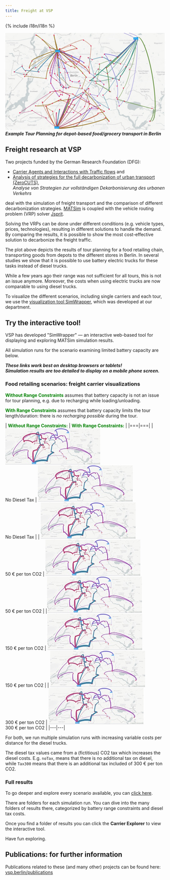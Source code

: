 ```yaml
---
title: Freight at VSP
---
```


{% include i18n/i18n %}

![Example Tour Planning for food/grocery transport in Berlin](/assets/images/berlin-freight-depots.jpg)
**_Example Tour Planning for depot-based food/grocery transport in Berlin_**

## Freight research at VSP

Two projects funded by the German Research Foundation (DFG):
- [Carrier Agents and Interactions with Traffic flows](https://www.tu.berlin/vsp/forschung/projekte/freight-ii) and
- [Analysis of strategies for the full decarbonization of urban transport (ZeroCUTS)](https://www.tu.berlin/vsp/forschung/projekte/zerocuts), <br/>*Analyse von Strategien zur vollständigen Dekarbonisierung des urbanen Verkehrs*

 deal with the simulation of freight transport and the comparison of different decarbonization strategies. [MATSim](https://matsim.org) is coupled with the vehicle routing problem (VRP) solver [Jsprit](https://jsprit.github.io/).

Solving the VRPs can be done under different conditions (e.g. vehicle types, prices, technologies), resulting in different solutions to handle the demand.
By comparing the results, it is possible to show the most cost-effective solution to decarbonize the freight traffic.

The plot above depicts the results of tour planning for a food retailing chain, transporting goods from depots to the different stores in Berlin.
In several studies we show that it is possible to use battery electric trucks for these tasks instead of diesel trucks.

While a few years ago their range was not sufficient for all tours, this is not an issue anymore. Moreover, the costs when using electric trucks are now comparable to using diesel trucks.

To visualize the different scenarios, including single carriers and each tour, we use the [visualization tool SimWrapper](https://vsp.berlin/simwrapper), which was developed at our department.


## Try the interactive tool!

VSP has developed "SimWrapper" — an interactive web-based tool for displaying and exploring MATSim simulation results.

All simulation runs for the scenario examining limited battery capacity are below.

**_These links work best on desktop browsers or tablets!<br/>Simulation results are too detailed to display on a mobile phone screen._**

### Food retailing scenarios: freight carrier visualizations

<span style="color: green; font-weight: bold;">Without Range Constraints</span> assumes that battery capacity is not an issue for tour planning, e.g. due to recharging while loading/unloading.

<span style="color: green; font-weight: bold;">With Range Constraints</span>  assumes that battery capacity limits the tour length/duration: there is _no recharging possible_ during the tour.

| <span style="color: green; font-weight: bold;">Without Range Constraints:</span> | <span style="color: green; font-weight: bold;">With Range Constraints:</span> |
|===|===|
| [![No Diesel CO2 Tax](/assets/images/freight-thumbnail.jpg)](https://vsp.berlin/simwrapper/public/de/berlin/projects/freight/foodRetailing_wo_rangeConstraint/71_ICEVBEV_NwCE_BVWP_10000it_DCoff_noTax/viz-carriers.yaml)<br/>No Diesel Tax | [![No Diesel CO2 Tax](/assets/images/freight-thumbnail.jpg)](https://vsp.berlin/simwrapper/public/de/berlin/projects/freight/foodRetailing_with_rangeConstraint/21_ICEVBEV_NwCE_BVWP_10000it_DC_noTax/viz-carriers.yaml)<br/>No Diesel Tax |
| [![50 € per ton CO2](/assets/images/freight-thumbnail.jpg)](https://vsp.berlin/simwrapper/public/de/berlin/projects/freight/foodRetailing_wo_rangeConstraint/73_ICEVBEV_NwCE_BVWP_10000it_DCoff_Tax50/viz-carriers.yaml)<br/>50 € per ton CO2 | [![50 € per ton CO2](/assets/images/freight-thumbnail.jpg)](https://vsp.berlin/simwrapper/public/de/berlin/projects/freight/foodRetailing_with_rangeConstraint/23_ICEVBEV_NwCE_BVWP_10000it_DC_Tax50/viz-carriers.yaml)<br/>50 € per ton CO2 |
|[![150 € per ton CO2](/assets/images/freight-thumbnail.jpg)](https://vsp.berlin/simwrapper/public/de/berlin/projects/freight/foodRetailing_wo_rangeConstraint/75_ICEVBEV_NwCE_BVWP_10000it_DCoff_Tax150/viz-carriers.yaml)<br/>150 € per ton CO2 | [![50 € per ton CO2](/assets/images/freight-thumbnail.jpg)](https://vsp.berlin/simwrapper/public/de/berlin/projects/freight/foodRetailing_with_rangeConstraint/25_ICEVBEV_NwCE_BVWP_10000it_DC_Tax150/viz-carriers.yaml)<br/>150 € per ton CO2 |
| [![300 € per ton CO2](/assets/images/freight-thumbnail.jpg)](https://vsp.berlin/simwrapper/public/de/berlin/projects/freight/foodRetailing_wo_rangeConstraint/78_ICEVBEV_NwCE_BVWP_10000it_DCoff_Tax300/viz-carriers.yaml)<br/>300 € per ton CO2 | [![300 € per ton CO2](/assets/images/freight-thumbnail.jpg)](https://vsp.berlin/simwrapper/public/de/berlin/projects/freight/foodRetailing_with_rangeConstraint/28_ICEVBEV_NwCE_BVWP_10000it_DC_Tax300/viz-carriers.yaml)<br/>300 € per ton CO2 |
|---|---|

For both, we run multiple simulation runs with increasing variable costs per distance for the diesel trucks.

The diesel tax values came from a (fictitious) CO2 tax which increases the diesel costs. E.g. `noTax`, means that there is no additional tax on diesel, while `Tax300` means that there is an additional tax included of 300 € per ton CO2.

### Full results

To go deeper and explore every scenario available, you can [click here](https://vsp.berlin/simwrapper/public/de/berlin/projects/freight/).

There are folders for each simulation run. You can dive into the many folders of results there, categorized by battery range constraints and diesel tax costs.

Once you find a folder of results you can click the **Carrier Explorer** to view the interactive tool.

Have fun exploring.

## Publications: for further information

Publications related to these (and many other) projects can be found here: [vsp.berlin/publications](https://vsp.berlin/publications/?tags=dfg-carbon-free-traffic,dfg-freight)
